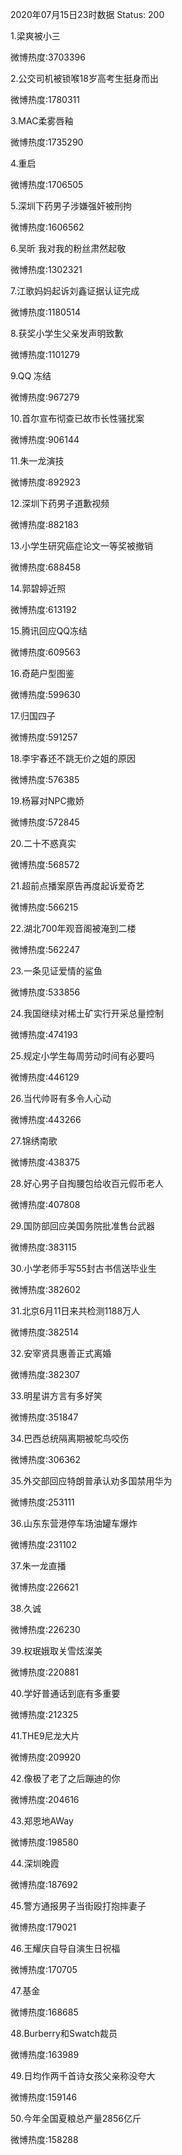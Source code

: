 2020年07月15日23时数据
Status: 200

1.梁爽被小三

微博热度:3703396

2.公交司机被锁喉18岁高考生挺身而出

微博热度:1780311

3.MAC柔雾唇釉

微博热度:1735290

4.重启

微博热度:1706505

5.深圳下药男子涉嫌强奸被刑拘

微博热度:1606562

6.吴昕 我对我的粉丝肃然起敬

微博热度:1302321

7.江歌妈妈起诉刘鑫证据认证完成

微博热度:1180514

8.获奖小学生父亲发声明致歉

微博热度:1101279

9.QQ 冻结

微博热度:967279

10.首尔宣布彻查已故市长性骚扰案

微博热度:906144

11.朱一龙演技

微博热度:892923

12.深圳下药男子道歉视频

微博热度:882183

13.小学生研究癌症论文一等奖被撤销

微博热度:688458

14.郭碧婷近照

微博热度:613192

15.腾讯回应QQ冻结

微博热度:609563

16.奇葩户型图鉴

微博热度:599630

17.归国四子

微博热度:591257

18.李宇春还不跳无价之姐的原因

微博热度:576385

19.杨幂对NPC撒娇

微博热度:572845

20.二十不惑真实

微博热度:568572

21.超前点播案原告再度起诉爱奇艺

微博热度:566215

22.湖北700年观音阁被淹到二楼

微博热度:562247

23.一条见证爱情的鲨鱼

微博热度:533856

24.我国继续对稀土矿实行开采总量控制

微博热度:474193

25.规定小学生每周劳动时间有必要吗

微博热度:446129

26.当代帅哥有多令人心动

微博热度:443266

27.锦绣南歌

微博热度:438375

28.好心男子自掏腰包给收百元假币老人

微博热度:407808

29.国防部回应美国务院批准售台武器

微博热度:383115

30.小学老师手写55封古书信送毕业生

微博热度:382602

31.北京6月11日来共检测1188万人

微博热度:382514

32.安宰贤具惠善正式离婚

微博热度:382307

33.明星讲方言有多好笑

微博热度:351847

34.巴西总统隔离期被鸵鸟咬伤

微博热度:306362

35.外交部回应特朗普承认劝多国禁用华为

微博热度:253111

36.山东东营港停车场油罐车爆炸

微博热度:231102

37.朱一龙直播

微博热度:226621

38.久诚

微博热度:226230

39.权珉娥取关雪炫澯美

微博热度:220881

40.学好普通话到底有多重要

微博热度:212325

41.THE9尼龙大片

微博热度:209920

42.像极了老了之后蹦迪的你

微博热度:204616

43.郑恩地AWay

微博热度:198580

44.深圳晚霞

微博热度:187692

45.警方通报男子当街殴打抱摔妻子

微博热度:179021

46.王耀庆自导自演生日祝福

微博热度:170705

47.基金

微博热度:168685

48.Burberry和Swatch裁员

微博热度:163989

49.日均作两千首诗女孩父亲称没夸大

微博热度:159146

50.今年全国夏粮总产量2856亿斤

微博热度:158288

